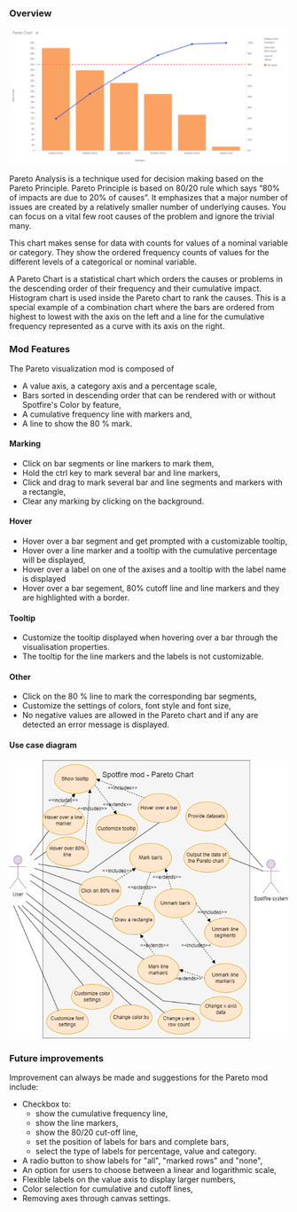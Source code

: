 ### Overview

![image](/documentation/paretoChart.png)

Pareto Analysis is a technique used for decision making based on the Pareto Principle. Pareto Principle is based on 80/20 rule which says “80% of impacts are due to 20% of causes”. It emphasizes that a major number of issues are created by a relatively smaller number of underlying causes. You can focus on a vital few root causes of the problem and ignore the trivial many.

This chart makes sense for data with counts for values of a nominal variable or category. They show the ordered frequency counts of values for the different levels of a categorical or nominal variable.

A Pareto Chart is a statistical chart which orders the causes or problems in the descending order of their frequency and their cumulative impact. Histogram chart is used inside the Pareto chart to rank the causes.
This is a special example of a combination chart where the bars are ordered from highest to lowest with the axis on the left and a line for the cumulative frequency represented as a curve with its axis on the right.

### Mod Features

The Pareto visualization mod is composed of

-   A value axis, a category axis and a percentage scale,
-   Bars sorted in descending order that can be rendered with or without Spotfire's Color by feature,
-   A cumulative frequency line with markers and,
-   A line to show the 80 % mark.

#### Marking

-   Click on bar segments or line markers to mark them,
-   Hold the ctrl key to mark several bar and line markers,
-   Click and drag to mark several bar and line segments and markers with a rectangle,
-   Clear any marking by clicking on the background.

#### Hover

-   Hover over a bar segment and get prompted with a customizable tooltip,
-   Hover over a line marker and a tooltip with the cumulative percentage will be displayed,
-   Hover over a label on one of the axises and a tooltip with the label name is displayed
-   Hover over a bar segement, 80% cutoff line and line markers and they are highlighted with a border.

#### Tooltip

-   Customize the tooltip displayed when hovering over a bar through the visualisation properties.
-   The tooltip for the line markers and the labels is not customizable.

#### Other

-   Click on the 80 % line to mark the corresponding bar segments,
-   Customize the settings of colors, font style and font size,
-   No negative values are allowed in the Pareto chart and if any are detected an error message is displayed.

#### Use case diagram

![image](/documentation/diagrams/use-case-diagram.png)

### Future improvements

Improvement can always be made and suggestions for the Pareto mod include:

-   Checkbox to:
    -   show the cumulative frequency line,
    -   show the line markers,
    -   show the 80/20 cut-off line,
    -   set the position of labels for bars and complete bars,
    -   select the type of labels for percentage, value and category.
-   A radio button to show labels for "all", "marked rows" and "none",
-   An option for users to choose between a linear and logarithmic scale,
-   Flexible labels on the value axis to display larger numbers,
-   Color selection for cumulative and cutoff lines,
-   Removing axes through canvas settings.
